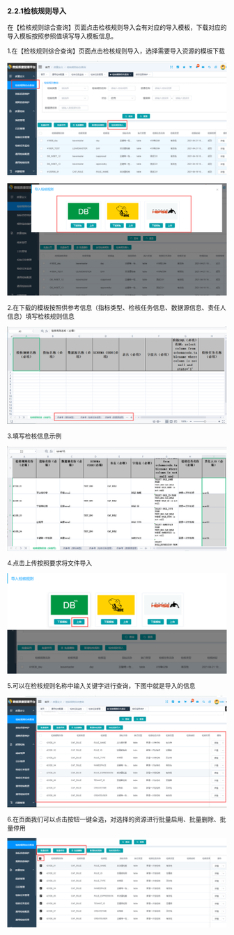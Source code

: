 ### 2.2.1检核规则导入

​        在【检核规则综合查询】页面点击检核规则导入会有对应的导入模板，下载对应的导入模板按照参照值填写导入模板信息。

1.在【检核规则综合查询】页面点击检核规则导入，选择需要导入资源的模板下载

![image-20210421100235702](3.2.1%E6%A3%80%E6%A0%B8%E8%A7%84%E5%88%99%E5%AF%BC%E5%85%A5.assets/image-20210421100235702.png)

![image-20210421100302259](3.2.1%E6%A3%80%E6%A0%B8%E8%A7%84%E5%88%99%E5%AF%BC%E5%85%A5.assets/image-20210421100302259.png)

2.在下载的模板按照供参考信息（指标类型、检核任务信息、数据源信息、责任人信息）填写检核规则信息

![image-20210421100640696](3.2.1%E6%A3%80%E6%A0%B8%E8%A7%84%E5%88%99%E5%AF%BC%E5%85%A5.assets/image-20210421100640696.png)

3.填写检核信息示例

![image-20210421101503859](3.2.1%E6%A3%80%E6%A0%B8%E8%A7%84%E5%88%99%E5%AF%BC%E5%85%A5.assets/image-20210421101503859.png)

4.点击上传按照要求将文件导入

![image-20210421102645458](3.2.1%E6%A3%80%E6%A0%B8%E8%A7%84%E5%88%99%E5%AF%BC%E5%85%A5.assets/image-20210421102645458.png)

5.可以在检核规则名称中输入关键字进行查询，下图中就是导入的信息

![image-20210421102940506](3.2.1%E6%A3%80%E6%A0%B8%E8%A7%84%E5%88%99%E5%AF%BC%E5%85%A5.assets/image-20210421102940506.png)

6.在页面我们可以点击按钮一键全选，对选择的资源进行批量启用、批量删除、批量停用

![image-20210421103305098](3.2.1%E6%A3%80%E6%A0%B8%E8%A7%84%E5%88%99%E5%AF%BC%E5%85%A5.assets/image-20210421103305098.png)

